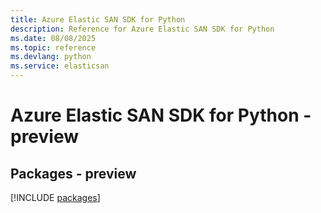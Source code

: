```yaml
---
title: Azure Elastic SAN SDK for Python
description: Reference for Azure Elastic SAN SDK for Python
ms.date: 08/08/2025
ms.topic: reference
ms.devlang: python
ms.service: elasticsan
---
```

# Azure Elastic SAN SDK for Python - preview
## Packages - preview
[!INCLUDE [packages](elastic-san-index.md)]